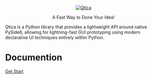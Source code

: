 <p align="center">
  <a href="https://omamkaz.gitbook.io/qtica-docs/quick-start">
    <img alt="Qtica" src="./logo.png">
  </a>
</p>

<p align="center">
  A Fast Way to Done Your Idea!
</p>

Qtica is a Python library that provides a lightweight API around native PySide6, allowing for lightning-fast GUI prototyping using modern declarative UI techniques entirely within Python.

# Documention

[Get Start](https://omamkaz.gitbook.io/qtica-docs/quick-start)
